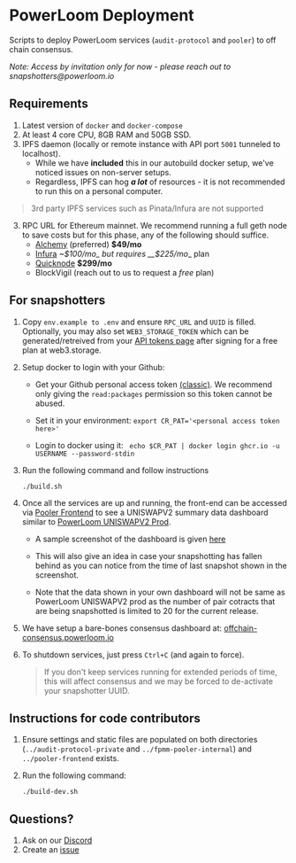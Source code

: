 # PowerLoom Deployment
Scripts to deploy PowerLoom services (`audit-protocol` and `pooler`) to off chain consensus.

_Note: Access by invitation only for now - please reach out to snapshotters@powerloom.io_

## Requirements

1. Latest version of `docker` and `docker-compose`
2. At least 4 core CPU, 8GB RAM and 50GB SSD.
2. IPFS daemon (locally or remote instance with API port `5001` tunneled to localhost).
    - While we have __included__ this in our autobuild docker setup, we've noticed issues on non-server setups.
    - Regardless, IPFS can hog __*a lot*__ of resources - it is not recommended to run this on a personal computer.
> 3rd party IPFS services such as Pinata/Infura are not supported
3. RPC URL for Ethereum mainnet. We recommend running a full geth node to save costs but for this phase, any of the following should suffice.
    - [Alchemy](https://alchemy.com/?r=15ce6db6d0a109d5) (preferred) __$49/mo__
    - [Infura](https://infura.io) _~$100/mo_ but requires __$225/mo__ plan
    - [Quicknode](https://www.quicknode.com?tap_a=67226-09396e&tap_s=3491854-f4a458) __$299/mo__
    - BlockVigil (reach out to us to request a _free_ plan)

## For snapshotters

1. Copy `env.example to .env` and ensure `RPC_URL` and `UUID` is filled. Optionally, you may also set `WEB3_STORAGE_TOKEN` which can be generated/retreived from your [API tokens page](https://web3.storage/tokens/?create=true) after signing for a free plan at web3.storage.

2. Setup docker to login with your Github:

    - Get your Github personal access token [(classic)](https://github.com/settings/tokens/new). We recommend only giving the `read:packages` permission so this token cannot be abused.

    - Set it in your environment: `export CR_PAT='<personal access token here>'`

    - Login to docker using it: ` echo $CR_PAT | docker login ghcr.io -u USERNAME --password-stdin`

3. Run the following command and follow instructions

    `./build.sh`

4. Once all the services are up and running, the front-end can be accessed via [Pooler Frontend](http://localhost:3000) to see a UNISWAPV2 summary data dashboard similar to [PowerLoom UNISWAPV2 Prod](https://uniswapv2.powerloom.io/).
    - A sample screenshot of the dashboard is given [here](./sample_images/pooler-frontend.jpg)

    - This will also give an idea in case your snapshotting has fallen behind as you can notice from the time of last snapshot shown in the screenshot.

    - Note that the data shown in your own dashboard will not be same as PowerLoom UNISWAPV2 prod as the number of pair cotracts that are being snapshotted is limited to 20 for the current release.

5. We have setup a bare-bones consensus dashboard at: [offchain-consensus.powerloom.io](https://offchain-consensus.powerloom.io/)

6. To shutdown services, just press `Ctrl+C` (and again to force).

    > If you don't keep services running for extended periods of time, this will affect consensus and we may be forced to de-activate your snapshotter UUID.

## Instructions for code contributors

1. Ensure settings and static files are populated on both directories (`../audit-protocol-private` and `../fpmm-pooler-internal`) and `../pooler-frontend` exists.

2. Run the following command:

    `./build-dev.sh`

## Questions?
1. Ask on our [Discord](https://discord.com/channels/777248105636560948/1063022869040353300)
2. Create an [issue](https://github.com/PowerLoom/deploy/issues/new)
